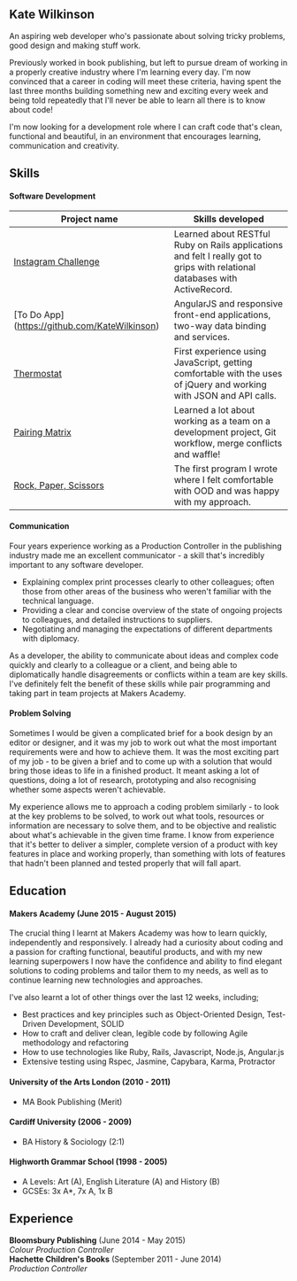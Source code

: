 ## Kate Wilkinson

An aspiring web developer who's passionate about solving tricky problems, good design and making stuff work.

Previously worked in book publishing, but left to pursue dream of working in a properly creative industry where I'm learning every day. I'm now convinced that a career in coding will meet these criteria, having spent the last three months building something new and exciting every week and being told repeatedly that I'll never be able to learn all there is to know about code!

I'm now looking for a development role where I can craft code that's clean, functional and beautiful, in an environment that encourages learning, communication and creativity.


## Skills

#### Software Development

Project name | Skills developed
--- | ---
[Instagram Challenge](https://github.com/KateWilkinson) | Learned about RESTful Ruby on Rails applications and felt I really got to grips with relational databases with ActiveRecord.
[To Do App] (https://github.com/KateWilkinson) | AngularJS and responsive front-end applications, two-way data binding and services.
[Thermostat](https://github.com/KateWilkinson) | First experience using JavaScript, getting comfortable with the uses of jQuery and working with JSON and API calls.
[Pairing Matrix](https://github.com/KateWilkinson) |  Learned a lot about working as a team on a development project, Git workflow, merge conflicts and waffle!
[Rock, Paper, Scissors](https://github.com/KateWilkinson) |  The first program I wrote where I felt comfortable with OOD and was happy with my approach.


#### Communication

Four years experience working as a Production Controller in the publishing industry made me an excellent communicator - a skill that's incredibly important to any software developer. 

* Explaining complex print processes clearly to other colleagues; often those from other areas of the business who weren't familiar with the technical language.
* Providing a clear and concise overview of the state of ongoing projects to colleagues, and detailed instructions to suppliers.
* Negotiating and managing the expectations of different departments with diplomacy.

As a developer, the ability to communicate about ideas and complex code quickly and clearly to a colleague or a client, and being able to diplomatically handle disagreements or conflicts within a team are key skills. I've definitely felt the benefit of these skills while pair programming and taking part in team projects at Makers Academy. 


#### Problem Solving

Sometimes I would be given a complicated brief for a book design by an editor or designer, and it was my job to work out what the most important requirements were and how to achieve them. It was the most exciting part of my job - to be given a brief and to come up with a solution that would bring those ideas to life in a finished product. It meant asking a lot of questions, doing a lot of research, prototyping and also recognising whether some aspects weren't achievable. 

My experience allows me to approach a coding problem similarly - to look at the key problems to be solved, to work out what tools, resources or information are necessary to solve them, and to be objective and realistic about what's achievable in the given time frame. I know from experience that it's better to deliver a simpler, complete version of a product with key features in place and working properly, than something with lots of features that hadn't been planned and tested properly that will fall apart.


## Education

#### Makers Academy (June 2015 - August 2015)

The crucial thing I learnt at Makers Academy was how to learn quickly, independently and responsively. I already had a curiosity about coding and a passion for crafting functional, beautiful products, and with my new learning superpowers I now have the confidence and ability to find elegant solutions to coding problems and tailor them to my needs, as well as to continue learning new technologies and approaches.

I've also learnt a lot of other things over the last 12 weeks, including;

- Best practices and key principles such as Object-Oriented Design, Test-Driven Development, SOLID
- How to craft and deliver clean, legible code by following Agile methodology and refactoring
- How to use technologies like Ruby, Rails, Javascript, Node.js, Angular.js
- Extensive testing using Rspec, Jasmine, Capybara, Karma, Protractor

#### University of the Arts London (2010 - 2011)

- MA Book Publishing (Merit)

#### Cardiff University (2006 - 2009)

- BA History & Sociology (2:1)

#### Highworth Grammar School (1998 - 2005)

- A Levels: Art (A), English Literature (A) and History (B)
- GCSEs: 3x A*, 7x A, 1x B 

## Experience

**Bloomsbury Publishing** (June 2014 - May 2015)    
*Colour Production Controller*  
**Hachette Children's Books** (September 2011 - June 2014)   
*Production Controller*  
